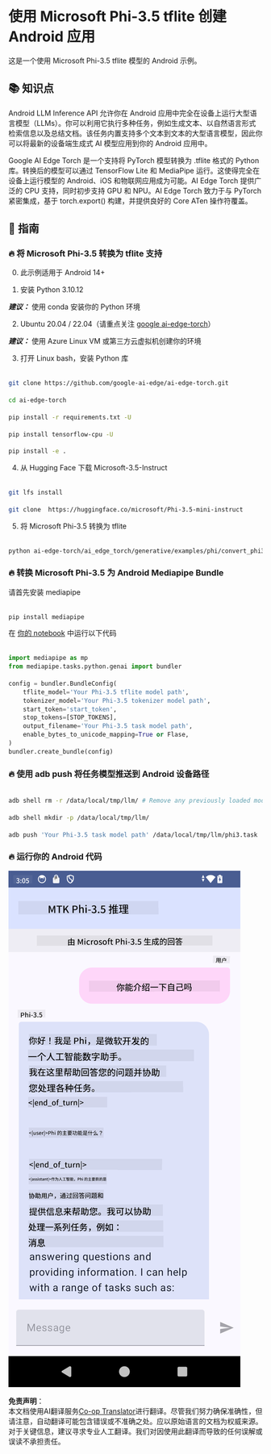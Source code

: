 <!--
CO_OP_TRANSLATOR_METADATA:
{
  "original_hash": "2faa9c6d61c5aa2708aec02a39ec464b",
  "translation_date": "2025-04-03T07:36:58+00:00",
  "source_file": "md\\02.Application\\01.TextAndChat\\Phi3\\UsingPhi35TFLiteCreateAndroidApp.md",
  "language_code": "zh"
}
-->
# **使用 Microsoft Phi-3.5 tflite 创建 Android 应用**

这是一个使用 Microsoft Phi-3.5 tflite 模型的 Android 示例。

## **📚 知识点**

Android LLM Inference API 允许你在 Android 应用中完全在设备上运行大型语言模型（LLMs）。你可以利用它执行多种任务，例如生成文本、以自然语言形式检索信息以及总结文档。该任务内置支持多个文本到文本的大型语言模型，因此你可以将最新的设备端生成式 AI 模型应用到你的 Android 应用中。

Google AI Edge Torch 是一个支持将 PyTorch 模型转换为 .tflite 格式的 Python 库。转换后的模型可以通过 TensorFlow Lite 和 MediaPipe 运行。这使得完全在设备上运行模型的 Android、iOS 和物联网应用成为可能。AI Edge Torch 提供广泛的 CPU 支持，同时初步支持 GPU 和 NPU。AI Edge Torch 致力于与 PyTorch 紧密集成，基于 torch.export() 构建，并提供良好的 Core ATen 操作符覆盖。

## **🪬 指南**

### **🔥 将 Microsoft Phi-3.5 转换为 tflite 支持**

0. 此示例适用于 Android 14+

1. 安装 Python 3.10.12

***建议：*** 使用 conda 安装你的 Python 环境

2. Ubuntu 20.04 / 22.04（请重点关注 [google ai-edge-torch](https://github.com/google-ai-edge/ai-edge-torch)）

***建议：*** 使用 Azure Linux VM 或第三方云虚拟机创建你的环境

3. 打开 Linux bash，安装 Python 库

```bash

git clone https://github.com/google-ai-edge/ai-edge-torch.git

cd ai-edge-torch

pip install -r requirements.txt -U 

pip install tensorflow-cpu -U

pip install -e .

```

4. 从 Hugging Face 下载 Microsoft-3.5-Instruct

```bash

git lfs install

git clone  https://huggingface.co/microsoft/Phi-3.5-mini-instruct

```

5. 将 Microsoft Phi-3.5 转换为 tflite

```bash

python ai-edge-torch/ai_edge_torch/generative/examples/phi/convert_phi3_to_tflite.py --checkpoint_path  Your Microsoft Phi-3.5-mini-instruct path --tflite_path Your Microsoft Phi-3.5-mini-instruct tflite path  --prefill_seq_len 1024 --kv_cache_max_len 1280 --quantize True

```

### **🔥 转换 Microsoft Phi-3.5 为 Android Mediapipe Bundle**

请首先安装 mediapipe

```bash

pip install mediapipe

```

在 [你的 notebook](../../../../../../code/09.UpdateSamples/Aug/Android/convert/convert_phi.ipynb) 中运行以下代码

```python

import mediapipe as mp
from mediapipe.tasks.python.genai import bundler

config = bundler.BundleConfig(
    tflite_model='Your Phi-3.5 tflite model path',
    tokenizer_model='Your Phi-3.5 tokenizer model path',
    start_token='start_token',
    stop_tokens=[STOP_TOKENS],
    output_filename='Your Phi-3.5 task model path',
    enable_bytes_to_unicode_mapping=True or Flase,
)
bundler.create_bundle(config)

```

### **🔥 使用 adb push 将任务模型推送到 Android 设备路径**

```bash

adb shell rm -r /data/local/tmp/llm/ # Remove any previously loaded models

adb shell mkdir -p /data/local/tmp/llm/

adb push 'Your Phi-3.5 task model path' /data/local/tmp/llm/phi3.task

```

### **🔥 运行你的 Android 代码**

![demo](../../../../../../translated_images/demo.8981711efb5a9cee5dcd835f66b3b31b94b4f3e527300e15a98a0d48863b9fbd.zh.png)

**免责声明**：  
本文档使用AI翻译服务[Co-op Translator](https://github.com/Azure/co-op-translator)进行翻译。尽管我们努力确保准确性，但请注意，自动翻译可能包含错误或不准确之处。应以原始语言的文档为权威来源。对于关键信息，建议寻求专业人工翻译。我们对因使用此翻译而导致的任何误解或误读不承担责任。